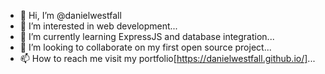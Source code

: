 - 👋 Hi, I’m @danielwestfall
- 👀 I’m interested in web development...
- 🌱 I’m currently learning ExpressJS and database integration...
- 💞️ I’m looking to collaborate on my first open source project...
- 📫 How to reach me visit my portfolio[https://danielwestfall.github.io/]...

<!---
danielwestfall/danielwestfall is a ✨ special ✨ repository because its `README.md` (this file) appears on your GitHub profile.
You can click the Preview link to take a look at your changes.
--->

